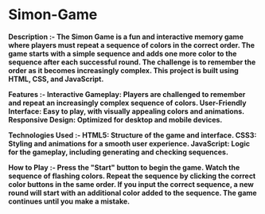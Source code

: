 # Simon-Game

<b> Description :-
The Simon Game is a fun and interactive memory game where players must repeat a sequence of colors in the correct order. The game starts with a simple sequence and adds one more color to the sequence after each successful round. The challenge is to remember the order as it becomes increasingly complex.
<b> This project is built using HTML, CSS, and JavaScript.<b> <b>

Features :-
Interactive Gameplay: Players are challenged to remember and repeat an increasingly complex sequence of colors.
User-Friendly Interface: Easy to play, with visually appealing colors and animations.
Responsive Design: Optimized for desktop and mobile devices.

Technologies Used :- 
HTML5: Structure of the game and interface.
CSS3: Styling and animations for a smooth user experience.
JavaScript: Logic for the gameplay, including generating and checking sequences.

How to Play :-
Press the "Start" button to begin the game.
Watch the sequence of flashing colors.
Repeat the sequence by clicking the correct color buttons in the same order.
If you input the correct sequence, a new round will start with an additional color added to the sequence.
The game continues until you make a mistake.
